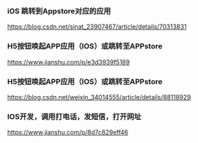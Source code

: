 ### iOS 跳转到Appstore对应的应用
https://blog.csdn.net/sinat_23907467/article/details/70313831

### H5按钮唤起APP应用（IOS）或跳转至APPstore
https://www.jianshu.com/p/e3d3939f5189

### H5按钮唤起APP应用（IOS）或跳转至APPstore
https://blog.csdn.net/weixin_34014555/article/details/88118929

### IOS开发，调用打电话，发短信，打开网址
https://www.jianshu.com/p/8d7c829eff46

### 




